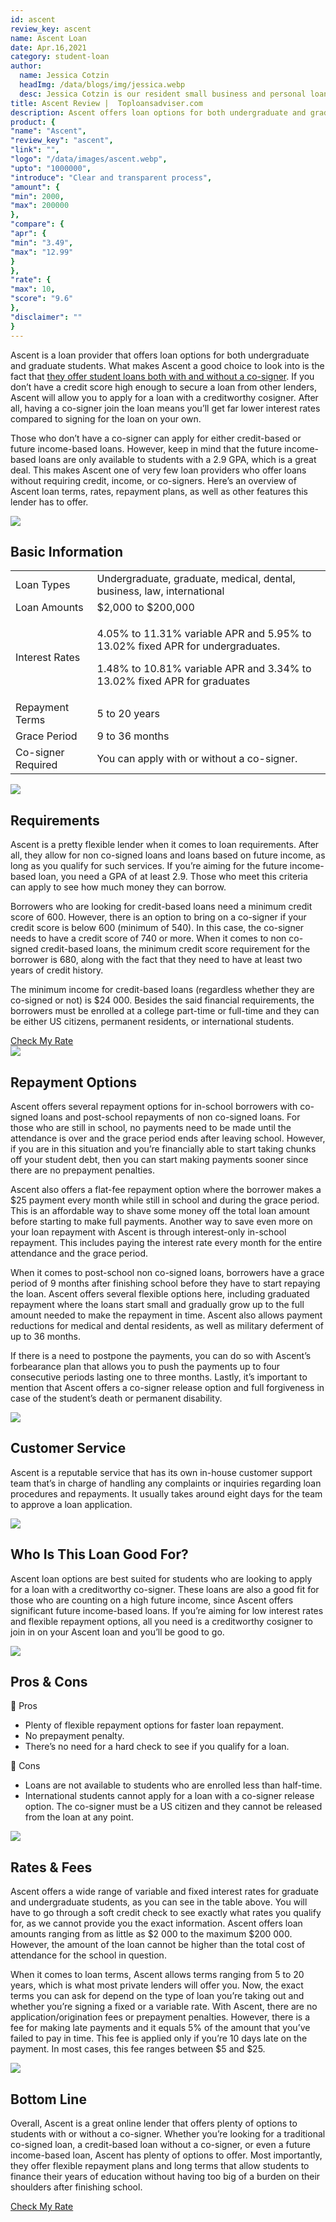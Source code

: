 ```yaml
---
id: ascent
review_key: ascent
name: Ascent Loan
date: Apr.16,2021
category: student-loan
author:
  name: Jessica Cotzin
  headImg: /data/blogs/img/jessica.webp
  desc: Jessica Cotzin is our resident small business and personal loans whiz. She is a skilled writer with a bachelor’s in journalism from Florida Atlantic University, providing information to her readers on the loans industry and personal finance.
title: Ascent Review |  Toploansadviser.com
description: Ascent offers loan options for both undergraduate and graduate students. If you don’t have a credit score high enough, Ascent will allow you to apply for a loan with a creditworthy cosigner.
product: {
"name": "Ascent",
"review_key": "ascent",
"link": "",
"logo": "/data/images/ascent.webp",
"upto": "1000000",
"introduce": "Clear and transparent process",
"amount": {
"min": 2000,
"max": 200000
},
"compare": {
"apr": {
"min": "3.49",
"max": "12.99"
}
},
"rate": {
"max": 10,
"score": "9.6"
},
"disclaimer": ""
}
---
```

Ascent is a loan provider that offers loan options for both undergraduate and graduate students. What makes Ascent a good choice to look into is the fact that <a href="/student-loan" target="_blank" rel="noopener noreferrer">they offer student loans both with and without a co-signer</a>. If you don’t have a credit score high enough to secure a loan from other lenders, Ascent will allow you to apply for a loan with a creditworthy cosigner. After all, having a co-signer join the loan means you’ll get far lower interest rates compared to signing for the loan on your own.

Those who don’t have a co-signer can apply for either credit-based or future income-based loans. However, keep in mind that the future income-based loans are only available to students with a 2.9 GPA, which is a great deal. This makes Ascent one of very few loan providers who offer loans without requiring credit, income, or co-signers. Here’s an overview of Ascent loan terms, rates, repayment plans, as well as other features this lender has to offer.

<div class="title-box"><img src="/data/images/r-1.webp"/><h2 class="title">Basic Information</h2></div>

<table>
<tr>
<td>Loan Types</td>
<td>Undergraduate, graduate, medical, dental, business, law, international</td>
</tr>
<tr>
<td>Loan Amounts</td>
<td>$2,000 to $200,000</td>
</tr>
<tr>
<td>Interest Rates</td>
<td><p>4.05% to 11.31% variable APR and 5.95% to 13.02% fixed APR for undergraduates.</p><p>1.48% to 10.81% variable APR and  3.34% to 13.02% fixed APR for graduates</p></td>
</tr>
<tr>
<td>Repayment Terms</td>
<td>5 to 20 years</td>
</tr>
<tr>
<td>Grace Period</td>
<td>9 to 36 months</td>
</tr>
<tr>
<td>Co-signer Required</td>
<td>You can apply with or without a co-signer.</td>
</tr>
</table>


<div class="title-box"><img src="/data/images/r-1.webp"/><h2 class="title">Requirements</h2></div>

Ascent is a pretty flexible lender when it comes to loan requirements. After all, they allow for non co-signed loans and loans based on future income, as long as you qualify for such services. If you’re aiming for the future income-based loan, you need a GPA of at least 2.9. Those who meet this criteria can apply to see how much money they can borrow.

Borrowers who are looking for credit-based loans need a minimum credit score of 600. However, there is an option to bring on a co-signer if your credit score is below 600 (minimum of 540). In this case, the co-signer needs to have a credit score of 740 or more. When it comes to non co-signed credit-based loans, the minimum credit score requirement for the borrower is 680, along with the fact that they need to have at least two years of credit history.

The minimum income for credit-based loans (regardless whether they are co-signed or not) is $24 000. Besides the said financial requirements, the borrowers must be enrolled at a college part-time or full-time and they can be either US citizens, permanent residents, or international students.


<div class="btn-box"><a href="/student-loan" rel="noopener noreferrer" target="_blank" class="btn">Check My Rate</a></div>

<div class="title-box"><img src="/data/images/r-2.webp"/><h2 class="title">Repayment Options</h2></div>

Ascent offers several repayment options for in-school borrowers with co-signed loans and post-school repayments of non co-signed loans. For those who are still in school, no payments need to be made until the attendance is over and the grace period ends after leaving school. However, if you are in this situation and you’re financially able to start taking chunks off your student debt, then you can start making payments sooner since there are no prepayment penalties.

Ascent also offers a flat-fee repayment option where the borrower makes a $25 payment every month while still in school and during the grace period. This is an affordable way to shave some money off the total loan amount before starting to make full payments. Another way to save even more on your loan repayment with Ascent is through interest-only in-school repayment. This includes paying the interest rate every month for the entire attendance and the grace period.

When it comes to post-school non co-signed loans, borrowers have a grace period of 9 months after finishing school before they have to start repaying the loan. Ascent offers several flexible options here, including graduated repayment where the loans start small and gradually grow up to the full amount needed to make the repayment in time. Ascent also allows payment reductions for medical and dental residents, as well as military deferment of up to 36 months. 

If there is a need to postpone the payments, you can do so with Ascent’s forbearance plan that allows you to push the payments up to four consecutive periods lasting one to three months. Lastly, it’s important to mention that Ascent offers a co-signer release option and full forgiveness in case of the student’s death or permanent disability.


<div class="title-box"><img src="/data/images/r-3.webp"/><h2 class="title">Customer Service</h2></div>

Ascent is a reputable service that has its own in-house customer support team that’s in charge of handling any complaints or inquiries regarding loan procedures and repayments. It usually takes around eight days for the team to approve a loan application.


<div class="title-box"><img src="/data/images/r-4.webp"/><h2 class="title">Who Is This Loan Good For?</h2></div>

Ascent loan options are best suited for students who are looking to apply for a loan with a creditworthy co-signer. These loans are also a good fit for those who are counting on a high future income, since Ascent offers significant future income-based loans. If you’re aiming for low interest rates and flexible repayment options, all you need is a creditworthy cosigner to join in on your Ascent loan and you’ll be good to go.

<div class="title-box"><img src="/data/images/r-7.webp" /><h2 class="title">Pros & Cons</h2></div>

<div class="pros-cons-box">
            <div class="pros">
              <div class="title-box">
                <span class="iconfont">&#xe644;</span>
                <span class="text">Pros</span>
              </div>
              <ul class="list">
                <li>Plenty of flexible repayment options for faster loan repayment.</li>
<li>No prepayment penalty.</li>
<li>There’s no need for a hard check to see if you qualify for a loan.</li>
              </ul>
            </div>
            <div class="cons">
              <div class="title-box">
                <span class="iconfont">&#xe60c;</span>
                <span class="text">Cons</span>
              </div>
              <ul class="list">
                                <li>Loans are not available to students who are enrolled less than half-time.</li>
<li>International students cannot apply for a loan with a co-signer release option. The co-signer must be a US citizen and they cannot be released from the loan at any point.
</li>
              </ul>
            </div>
          </div>

<div class="title-box"><img src="/data/images/r-11.webp"/><h2 class="title">Rates & Fees</h2></div>

Ascent offers a wide range of variable and fixed interest rates for graduate and undergraduate students, as you can see in the table above. You will have to go through a soft credit check to see exactly what rates you qualify for, as we cannot provide you the exact information. Ascent offers loan amounts ranging from as little as $2 000 to the maximum $200 000. However, the amount of the loan cannot be higher than the total cost of attendance for the school in question.

When it comes to loan terms, Ascent allows terms ranging from 5 to 20 years, which is what most private lenders will offer you. Now, the exact terms you can ask for depend on the type of loan you’re taking out and whether you’re signing a fixed or a variable rate. With Ascent, there are no application/origination fees or prepayment penalties. However, there is a fee for making late payments and it equals 5% of the amount that you’ve failed to pay in time. This fee is applied only if you’re 10 days late on the payment. In most cases, this fee ranges between $5 and $25.


<div class="title-box"><img src="/data/images/r-14.svg"/><h2 class="title">Bottom Line</h2></div>

Overall, Ascent is a great online lender that offers plenty of options to students with or without a co-signer. Whether you’re looking for a traditional co-signed loan, a credit-based loan without a co-signer, or even a future income-based loan, Ascent has plenty of options to offer. Most importantly, they offer flexible repayment plans and long terms that allow students to finance their years of education without having too big of a burden on their shoulders after finishing school.

<div class="btn-box"><a href="/student-loan" rel="noopener noreferrer" target="_blank" class="btn">Check My Rate</a></div>
